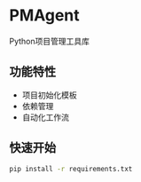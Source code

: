 # PMAgent
Python项目管理工具库

## 功能特性
- 项目初始化模板
- 依赖管理
- 自动化工作流

## 快速开始
```bash
pip install -r requirements.txt
```